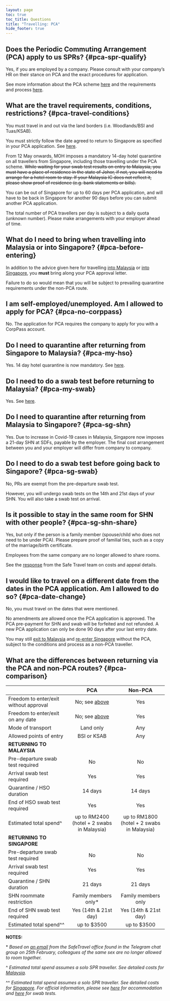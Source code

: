 ```yaml
---
layout: page
toc: true
toc_title: Questions
title: "Travelling: PCA"
hide_footer: true
---
```


## Does the Periodic Commuting Arrangement (PCA) apply to us SPRs? {#pca-spr-qualify}

Yes, if you are employed by a company. Please consult with your company’s HR on their stance on PCA and the exact procedures for application.

See more information about the PCA scheme [here][SafeTravel] and the requirements and process [here][PCA Requirements and Process].

## What are the travel requirements, conditions, restrictions? {#pca-travel-conditions}

You must travel in and out via the land borders (i.e. Woodlands/BSI and Tuas/KSAB).

You must strictly follow the date agreed to return to Singapore as specified in your PCA application. See [here](#pca-date-change).

From 12 May onwards, MOH imposes a mandatory 14-day hotel quarantine on all travellers from Singapore, including those travelling under the PCA scheme. ~~While waiting for your swab test results on entry to Malaysia, you must have a place of residence in the state of Johor, if not, you will need to arrange for a hotel room to stay. If your Malaysia IC does not reflect it, please show proof of residence (e.g. bank statements or bills).~~

You can be out of Singapore for up to 60 days per PCA application, and will have to be back in Singapore for another 90 days before you can submit another PCA application.

The total number of PCA travellers per day is subject to a daily quota (unknown number). Please make arrangements with your employer ahead of time.

## What do I need to bring when travelling into Malaysia or into Singapore? {#pca-before-entering}

In addition to the advice given here for travelling [into Malaysia](/non-pca-sg-to-my#before-entering-my) or [into Singapore](/non-pca-my-to-sg#before-entering-sg), you **must** bring along your PCA approval letter.

Failure to do so would mean that you will be subject to prevailing quarantine requirements under the non-PCA route.

## I am self-employed/unemployed. Am I allowed to apply for PCA? {#pca-no-corppass}

No. The application for PCA requires the company to apply for you with a CorpPass account.

## Do I need to quarantine after returning from Singapore to Malaysia? {#pca-my-hso}

Yes. 14 day hotel quarantine is now mandatory. See [here][Press Release Ismail Sabri 24May].

## Do I need to do a swab test before returning to Malaysia? {#pca-my-swab}

Yes. See [here][Press Release Ismail Sabri 24May].

## Do I need to quarantine after returning from Malaysia to Singapore? {#pca-sg-shn}

Yes. Due to increase in Covid-19 cases in Malaysia, Singapore now imposes a 21-day SHN at SDFs, payable by the employer. The final cost arrangement between you and your employer will differ from company to company.

## Do I need to do a swab test before going back to Singapore? {#pca-sg-swab}

No, PRs are exempt from the pre-departure swab test.

However, you will undergo swab tests on the 14th and 21st days of your SHN. You will also take a swab test on arrival.

## Is it possible to stay in the same room for SHN with other people? {#pca-sg-shn-share}

Yes, but only if the person is a family member (spouse/child who does not need to be under PCA). Please prepare proof of familial ties, such as a copy of the marriage/birth certificate.

Employees from the same company are no longer allowed to share rooms.

See the [response][ICA SafeTravel Response] from the Safe Travel team on costs and appeal details.

## I would like to travel on a different date from the dates in the PCA application. Am I allowed to do so? {#pca-date-change}

No, you must travel on the dates that were mentioned. 

No amendments are allowed once the PCA application is approved. The PCA pre-payment for SHN and swab will be forfeited and not refunded. A new PCA application can only be done 90 days after your last entry date.

You may still [exit to Malaysia](/non-pca-sg-to-my) and [re-enter Singapore](/non-pca-my-to-sg) without the PCA, subject to the conditions and process as a non-PCA traveller.

## What are the differences between returning via the PCA and non-PCA routes? {#pca-comparison}


|  | PCA | Non-PCA | 
|--|:-----:|:---------:|
|Freedom to enter/exit without approval|No; see [above](#pca-travel-conditions)|Yes|
|Freedom to enter/exit on any date|No; see [above](#pca-date-change)|Yes|
|Mode of transport|Land only|Any|
|Allowed points of entry|BSI or KSAB|Any|
|**RETURNING TO MALAYSIA**| |
|Pre-departure swab test required|No|No|
|Arrival swab test required|Yes|Yes|
|Quarantine / HSO duration| 14 days | 14 days |
|End of HSO swab test required| Yes |Yes|
|Estimated total spend^|up to RM2400<br/>(hotel + 2 swabs in Malaysia)|up to RM1800<br/>(hotel + 2 swabs in Malaysia)|
|**RETURNING TO SINGAPORE**| |
|Pre-departure swab test required|No|No|
|Arrival swab test required|Yes|Yes|
|Quarantine / SHN duration |21 days|21 days|
|SHN roommate restriction|Family members only\*|Family members only|
|End of SHN swab test required|Yes (14th & 21st day)|Yes (14th & 21st day)|
|Estimated total spend^^|up to $3500|up to $3500|


**NOTES:**

\* _Based on [an email][ICA SafeTravel Response] from the SafeTravel office found in the Telegram chat group on 25th February, colleagues of the same sex are no longer allowed to room together._

^ _Estimated total spend assumes a solo SPR traveller. See detailed costs for [Malaysia][Non-PCA Quarantine]._

^^ _Estimated total spend assumes a solo SPR traveller. See detailed costs for [Singapore][SG SHN Cost]. For official information, please see [here][SG SDF Cost] for accommodation and [here][SG Swab Cost] for swab tests._

[SafeTravel]: https://safetravel.ica.gov.sg/pca/overview
[PCA Requirements and Process]: https://safetravel.ica.gov.sg/pca/requirements-and-process
[Non-PCA Quarantine]: /non-pca-sg-to-my#my-hso-cost
[SG SHN Cost]: /non-pca-my-to-sg#shn-cost
[SG SDF Cost]: https://safetravel.ica.gov.sg/health/shn/sdf
[SG Swab Cost]: https://safetravel.ica.gov.sg/health/covid19-tests/pcrtest#pcr-test-in-singapore
[ICA SafeTravel Response]: /assets/safetravel-ica-response-2021-02-25.jpg
[Press Release Ismail Sabri 24May]: /assets/press-release-ismail-sabri-20210524.pdf